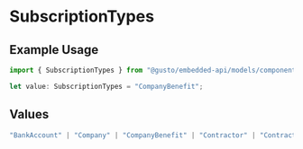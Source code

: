 # SubscriptionTypes

## Example Usage

```typescript
import { SubscriptionTypes } from "@gusto/embedded-api/models/components/webhooksubscription.js";

let value: SubscriptionTypes = "CompanyBenefit";
```

## Values

```typescript
"BankAccount" | "Company" | "CompanyBenefit" | "Contractor" | "ContractorPayment" | "Employee" | "EmployeeBenefit" | "EmployeeJobCompensation" | "ExternalPayroll" | "Form" | "Location" | "Notification" | "Payroll" | "PaySchedule" | "Signatory"
```